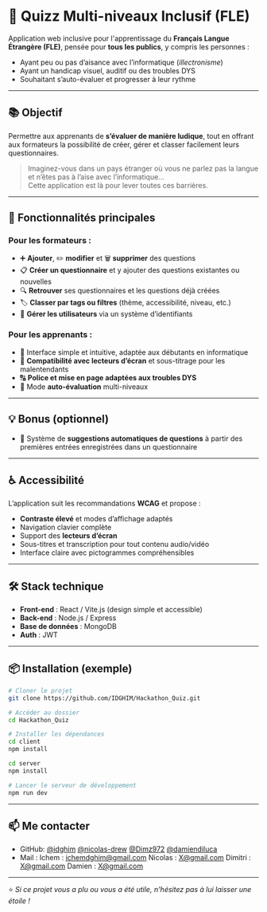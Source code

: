 # 🎯 Quizz Multi-niveaux Inclusif (FLE)

Application web inclusive pour l'apprentissage du **Français Langue Étrangère (FLE)**, pensée pour **tous les publics**, y compris les personnes :
- Ayant peu ou pas d’aisance avec l’informatique (*illectronisme*)
- Ayant un handicap visuel, auditif ou des troubles DYS
- Souhaitant s’auto-évaluer et progresser à leur rythme

---

## 📚 Objectif

Permettre aux apprenants de **s’évaluer de manière ludique**, tout en offrant aux formateurs la possibilité de créer, gérer et classer facilement leurs questionnaires.

> Imaginez-vous dans un pays étranger où vous ne parlez pas la langue et n’êtes pas à l’aise avec l’informatique…  
> Cette application est là pour lever toutes ces barrières.

---

## 🚀 Fonctionnalités principales

### Pour les formateurs :
- ➕ **Ajouter**, ✏️ **modifier** et 🗑️ **supprimer** des questions
- 📋 **Créer un questionnaire** et y ajouter des questions existantes ou nouvelles
- 🔍 **Retrouver** ses questionnaires et les questions déjà créées
- 🏷️ **Classer par tags ou filtres** (thème, accessibilité, niveau, etc.)
- 🔑 **Gérer les utilisateurs** via un système d’identifiants

### Pour les apprenants :
- 🌈 Interface simple et intuitive, adaptée aux débutants en informatique
- 🦻 **Compatibilité avec lecteurs d’écran** et sous-titrage pour les malentendants
- 🔠 **Police et mise en page adaptées aux troubles DYS**
- 🎯 Mode **auto-évaluation** multi-niveaux

---

## 💡 Bonus (optionnel)
- 🤖 Système de **suggestions automatiques de questions** à partir des premières entrées enregistrées dans un questionnaire

---

## ♿ Accessibilité
L’application suit les recommandations **WCAG** et propose :
- **Contraste élevé** et modes d’affichage adaptés
- Navigation clavier complète
- Support des **lecteurs d’écran**
- Sous-titres et transcription pour tout contenu audio/vidéo
- Interface claire avec pictogrammes compréhensibles

---

## 🛠️ Stack technique
- **Front-end** : React / Vite.js (design simple et accessible)
- **Back-end** : Node.js / Express
- **Base de données** : MongoDB 
- **Auth** : JWT 

---

## 📦 Installation (exemple)
```bash
# Cloner le projet
git clone https://github.com/IDGHIM/Hackathon_Quiz.git

# Accéder au dossier
cd Hackathon_Quiz

# Installer les dépendances
cd client
npm install

cd server
npm install

# Lancer le serveur de développement
npm run dev
```
---

## 📫 Me contacter

- GitHub: [@idghim](https://github.com/idghim) [@nicolas-drew](https://github.com/nicolas-drew) [@Dimz972](https://github.com/Dimz972) [@damiendiluca](https://github.com/damiendiluca) 
- Mail : Ichem : ichemdghim@gmail.com Nicolas : X@gmail.com Dimitri : X@gmail.com Damien : X@gmail.com

---

⭐ *Si ce projet vous a plu ou vous a été utile, n'hésitez pas à lui laisser une étoile !*
